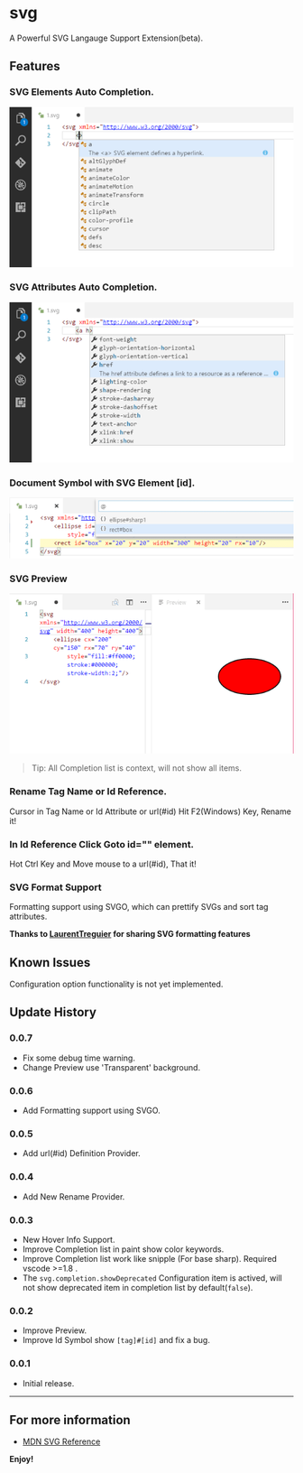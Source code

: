 # svg

A Powerful SVG Langauge Support Extension(beta).

## Features

### SVG Elements Auto Completion.

![feature 1](images/f1.png)

### SVG Attributes Auto Completion.

![feature 2](images/f2.png)

### Document Symbol with SVG Element [id].

![feature 3](images/f3.png)

### SVG Preview

![feature 4](images/f4.png)

> Tip: All Completion list is context, will not show all items.

### Rename Tag Name or Id Reference.

Cursor in Tag Name or Id Attribute or url(#id) Hit F2(Windows) Key, Rename it!

### In Id Reference Click Goto id="" element.

Hot Ctrl Key and Move mouse to a url(#id), That it!

### SVG Format Support
Formatting support using SVGO, which can prettify SVGs and sort tag attributes. 

**Thanks to [LaurentTreguier](https://github.com/LaurentTreguier) for sharing SVG formatting features**

## Known Issues

Configuration option functionality is not yet implemented.

## Update History

### 0.0.7
* Fix some debug time warning.
* Change Preview use 'Transparent' background.

### 0.0.6
* Add Formatting support using SVGO.

### 0.0.5
* Add url(#id) Definition Provider.

### 0.0.4
* Add New Rename Provider.

### 0.0.3
* New Hover Info Support.
* Improve Completion list in paint show color keywords.
* Improve Completion list work like snipple (For base sharp). Required vscode >=1.8 .
* The `svg.completion.showDeprecated` Configuration item is actived, will not show deprecated item in completion list by default(`false`).

### 0.0.2

* Improve Preview.
* Improve Id Symbol show `[tag]#[id]` and fix a bug.

### 0.0.1

* Initial release.

-----------------------------------------------------------------------------------------------------------
## For more information

* [MDN SVG Reference](https://developer.mozilla.org/en-US/docs/Web/SVG)

**Enjoy!**